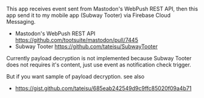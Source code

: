 
This app receives event sent from Mastodon's WebPush REST API, then this app send it to my mobile app (Subway Tooter) via Firebase Cloud Messaging.

- Mastodon's WebPush REST API https://github.com/tootsuite/mastodon/pull/7445
- Subway Tooter https://github.com/tateisu/SubwayTooter

Currently payload decryption is not implemented because Subway Tooter does not requires it's content, just use event as notification check trigger. 

But if you want sample of payload decryption. see also
- https://gist.github.com/tateisu/685eab242549d9c9ffc85020f09a4b71
